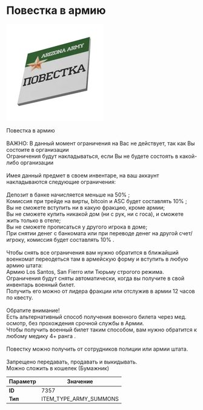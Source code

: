 # Повестка в армию

![Item Image](../img/7357.webp?raw=true)

Повестка в армию<br><br>ВАЖНО: В данный момент ограничения на Вас не действует, так как Вы состоите в организации<br>Ограничения будут накладываться, если Вы не будете состоять в какой-либо организации<br><br>Имея данный предмет в своем инвентаре, на ваш аккаунт накладываются следующие ограничения:<br><br> Депозит в банке начисляется меньше на 50% ;<br> Комиссия при трейде на вирты, bitcoin и ASC будет составлять 10% ;<br> Вы не сможете вступить ни в какую фракцию, кроме армии;<br> Вы не сможете купить никакой дом (ни с рук, ни с госа), и сможете жить только в отеле;<br> Вы не сможете прописаться у другого игрока в доме;<br> При снятии денег с банкомата или при переводе денег на другой счет/игроку, комиссия будет составлять 10% .<br><br> Чтобы снять все ограничения вам нужно обратится в ближайший военкомат переодеться там в армейскую форму и вступить в любую армию штата:<br>Армию Los Santos, San Fierro или Тюрьму строгого режима.<br>Ограничения будут сняты автоматически, когда вы получите в свой инвентарь военный билет.<br>Получить его можно от лидера фракции или отслужив в армии 12 часов  по квесту.<br><br>Обратите внимание!<br>Есть альтернативный способ получения военного билета через мед. осмотр, без прохождения срочной службы в Армии.<br>Чтобы получить военный билет таким способом, вам нужно обратится к любому медику 4+ ранга .<br><br>Повестку можно получить от сотрудников полиции или армии штата.<br><br>Запрещено передавать, продавать и выкидывать.<br>Можно сложить в кошелек (Бумажник)


| Параметр | Значение |
|----------|----------|
| **ID** | 7357 |
| **Тип** | ITEM_TYPE_ARMY_SUMMONS |

